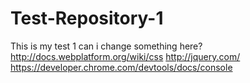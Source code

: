 # Test-Repository-1
This is my test 1
can i change something here?
http://docs.webplatform.org/wiki/css
http://jquery.com/
https://developer.chrome.com/devtools/docs/console
